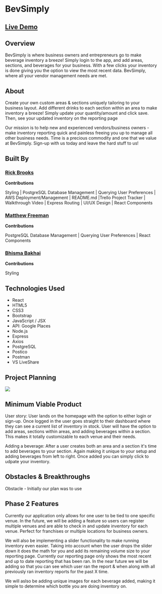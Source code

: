 # BevSimply


## <a href="#"> Live Demo <a>

## Overview
<p>BevSimply is where business owners and entrepreneurs go to make beverage inventory a breeze! Simply login to the app, and add areas, sections, and beverages for your business. With a few clicks your inventory is done giving you the option to view the most recent data. BevSimply, where all your vendor management needs are met. </p>

## About
<p>Create your own custom areas & sections uniquely tailoring to your business layout. Add different drinks to each section within an area to make inventory a breeze! Simply update your quantity/amount and click save. Then, see your updated inventory on the reporting page</p>

<p>Our mission is to help new and experienced vendors/business owners - make inventory reporting quick and painless freeing you up to manage all other business needs. Time is a precious commodity and one that we value at BevSimply. Sign-up with us today and leave the hard stuff to us!
</p>


## Built By
### <a href="https://github.com/rbrook22"> Rick Brooks </a>
<p><b>Contributions</b></p>
<p>Styling | PostgreSQL Database Management | Querying User Preferences | AWS Deployment/Management | README.md |Trello Project Tracker | Walkthrough Video | Express Routing | UI/UX Design | React Components

### <a href="https://github.com/matthewfreeman821"> Matthew Freeman </a>
<p><b>Contributions</b></p>
<p>PostgreSQL Database Management | Querying User Preferences | React Components</p>

### <a href="https://github.com/Bhisma13"> Bhisma Bakhai </a>
<p><b>Contributions</b></p>
<p>Styling</p>


## Technologies Used
* React
* HTML5
* CSS3
* Bootstrap
* JavaScript / JSX
* API: Google Places
* Node.js
* Express
* Axios
* PostgreSQL
* Postico
* Postman
* VS LiveShare




## Project Planning

<img src="imgs/trello.png">

## Minimum Viable Product
<p>User story: User lands on the homepage with the option to either login or sign-up. Once logged in the user goes straight to their dashboard where they can see a current list of inventory in stock. User will have the option to add areas, sections within areas, and adding beverages within a section. This makes it totally customizable to each venue and their needs.  </p>

<p>Adding a beverage: After a user creates both an area and a section it's time to add beverages to your section. Again making it unique to your setup and adding beverages from left to right. Once added you can simply click to udpate your inventory.</p>



## Obstacles & Breakthroughs
Obstacle - Initially our plan was to use 

## Phase 2 Features
<p> Currently our application only allows for one user to be tied to one specific venue. In the future, we will be adding a feature so users can register multiple venues and are able to check in and update inventory for each venue. Perfect for franchises or multiple locations for business owners. </p>

<p>We will also be implementing a slider functionality to make running inventory even easier. Taking into account when the user drops the slider down it does the math for you and add its remaining volume size to your reporting page. Currently our reporting page only shows the most recent and up to date reporting that has been ran. In the near future we will be adding so that you can see which user ran the report & when along with all previously ran inventory reports for the past X time.</p>

<p>We will aslso be adding unique images for each beverage added, making it simple to determine which bottle you are doing inventory on.</p>



